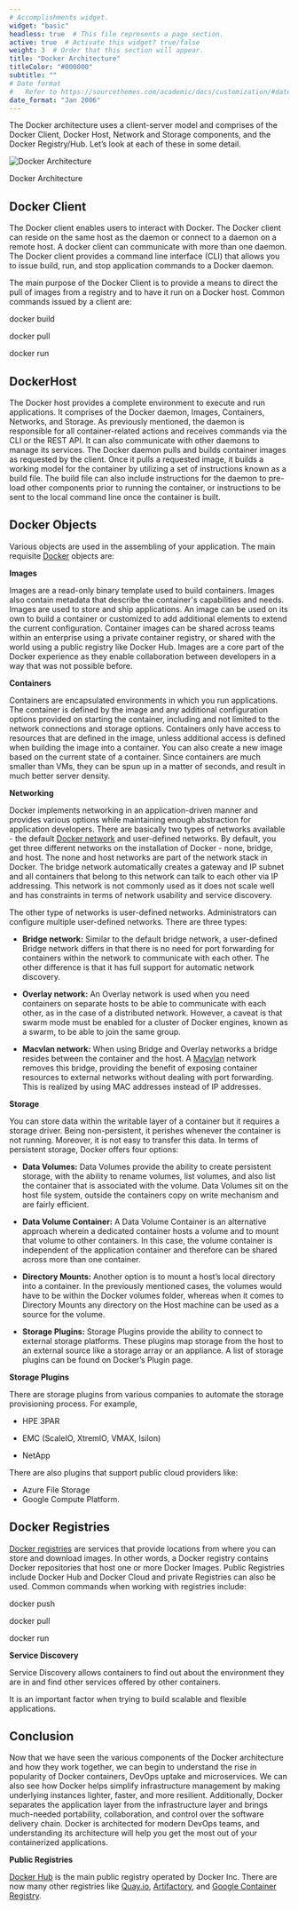 ```yaml
---
# Accomplishments widget.
widget: "basic"  
headless: true  # This file represents a page section.
active: true  # Activate this widget? true/false
weight: 3  # Order that this section will appear.
title: "Docker Architecture"
titleColor: "#000000"
subtitle: ""
# Date format
#   Refer to https://sourcethemes.com/academic/docs/customization/#date-format
date_format: "Jan 2006"
---
```

The Docker architecture uses a client-server model and comprises of the Docker Client, Docker Host, Network and Storage components, and the Docker Registry/Hub. Let’s look at each of these in some detail.



![Docker Architecture](/images/Docker_Architecture.png)

Docker Architecture









## Docker Client

The Docker client enables users to interact with Docker. The Docker client can reside on the same host as the daemon or connect to a daemon on a remote host. A docker client can communicate with more than one daemon. The Docker client provides a command line interface (CLI) that allows you to issue build, run, and stop application commands to a Docker daemon.

The main purpose of the Docker Client is to provide a means to direct the pull of images from a registry and to have it run on a Docker host. Common commands issued by a client are:

docker build

docker pull

docker run


## DockerHost

The Docker host provides a complete environment to execute and run applications. It comprises of the Docker daemon, Images, Containers, Networks, and Storage. As previously mentioned, the daemon is responsible for all container-related actions and receives commands via the CLI or the REST API. It can also communicate with other daemons to manage its services. The Docker daemon pulls and builds container images as requested by the client. Once it pulls a requested image, it builds a working model for the container by utilizing a set of instructions known as a build file. The build file can also include instructions for the daemon to pre-load other components prior to running the container, or instructions to be sent to the local command line once the container is built.


## Docker Objects
Various objects are used in the assembling of your application. The main requisite [Docker](/display/containers/Docker+vs.+Vagrant) objects are:

<strong>Images</strong>

Images are a read-only binary template used to build containers. Images also contain metadata that describe the container's capabilities and needs. Images are used to store and ship applications. An image can be used on its own to build a container or customized to add additional elements to extend the current configuration. Container images can be shared across teams within an enterprise using a private container registry, or shared with the world using a public registry like Docker Hub. Images are a core part of the Docker experience as they enable collaboration between developers in a way that was not possible before.


<strong>Containers</strong>

Containers are encapsulated environments in which you run applications. The container is defined by the image and any additional configuration options provided on starting the container, including and not limited to the network connections and storage options. Containers only have access to resources that are defined in the image, unless additional access is defined when building the image into a container. You can also create a new image based on the current state of a container. Since containers are much smaller than VMs, they can be spun up in a matter of seconds, and result in much better server density.


<strong>Networking</strong>

Docker implements networking in an application-driven manner and provides various options while maintaining enough abstraction for application developers. There are basically two types of networks available - the default [Docker network](/display/containers/Docker+Networking+101) and user-defined networks. By default, you get three different networks on the installation of Docker - none, bridge, and host. The none and host networks are part of the network stack in Docker. The bridge network automatically creates a gateway and IP subnet and all containers that belong to this network can talk to each other via IP addressing. This network is not commonly used as it does not scale well and has constraints in terms of network usability and service discovery.

The other type of networks is user-defined networks. Administrators can configure multiple user-defined networks. There are three types:

* <strong>Bridge network:</strong> Similar to the default bridge network, a user-defined Bridge network differs in that there is no need for port forwarding for containers within the network to communicate with each other. The other difference is that it has full support for automatic network discovery.

* <strong>Overlay network:</strong> An Overlay network is used when you need containers on separate hosts to be able to communicate with each other, as in the case of a distributed network. However, a caveat is that swarm mode must be enabled for a cluster of Docker engines, known as a swarm, to be able to join the same group.

* <strong>Macvlan network:</strong> When using Bridge and Overlay networks a bridge resides between the container and the host. A [Macvlan](https://www.aquasec.com/wiki/display/containers/Docker+Networking+101#Macvlan) network removes this bridge, providing the benefit of exposing container resources to external networks without dealing with port forwarding. This is realized by using MAC addresses instead of IP addresses.

<strong>Storage</strong>

You can store data within the writable layer of a container but it requires a storage driver. Being non-persistent, it perishes whenever the container is not running. Moreover, it is not easy to transfer this data. In terms of persistent storage, Docker offers four options:

* <strong>Data Volumes:</strong> Data Volumes provide the ability to create persistent storage, with the ability to rename volumes, list volumes, and also list the container that is associated with the volume. Data Volumes sit on the host file system, outside the containers copy on write mechanism and are fairly efficient.

* <strong>Data Volume Container:</strong> A Data Volume Container is an alternative approach wherein a dedicated container hosts a volume and to mount that volume to other containers. In this case, the volume container is independent of the application container and therefore can be shared across more than one container.

* <strong>Directory Mounts:</strong> Another option is to mount a host’s local directory into a container. In the previously mentioned cases, the volumes would have to be within the Docker volumes folder, whereas when it comes to Directory Mounts any directory on the Host machine can be used as a source for the volume.

* <strong>Storage Plugins:</strong> Storage Plugins provide the ability to connect to external storage platforms. These plugins map storage from the host to an external source like a storage array or an appliance. A list of storage plugins can be found on Docker’s Plugin page.



<strong>Storage Plugins</strong>

There are storage plugins from various companies to automate the storage provisioning process. For example,
* HPE 3PAR

* EMC (ScaleIO, XtremIO, VMAX, Isilon)

* NetApp

There are also plugins that support public cloud providers like:

* Azure File Storage
* Google Compute Platform.




## Docker Registries

[Docker registries](https://www.aquasec.com/wiki/display/containers/Docker+Registries+101) are services that provide locations from where you can store and download images. In other words, a Docker registry contains Docker repositories that host one or more Docker Images. Public Registries include Docker Hub and Docker Cloud and private Registries can also be used. Common commands when working with registries include:

docker push

docker pull

docker run




<strong>Service Discovery</strong>

Service Discovery allows containers to find out about the environment they are in and find other services offered by other containers.

It is an important factor when trying to build scalable and flexible applications.



## Conclusion


Now that we have seen the various components of the Docker architecture and how they work together, we can begin to understand the rise in popularity of Docker containers, DevOps uptake and microservices. We can also see how Docker helps simplify infrastructure management by making underlying instances lighter, faster, and more resilient. Additionally, Docker separates the application layer from the infrastructure layer and brings much-needed portability, collaboration, and control over the software delivery chain. Docker is architected for modern DevOps teams, and understanding its architecture will help you get the most out of your containerized applications.


<strong>Public Registries</strong>



[Docker Hub](https://hub.docker.com/) is the main public registry operated by Docker Inc. There are now many other registries like [Quay.io](http://quay.io), [Artifactory](https://www.jfrog.com/artifactory/), and [Google Container Registry](https://cloud.google.com/tools/container-registry/).




